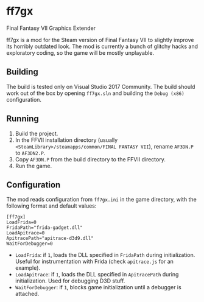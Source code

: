 # ff7gx
Final Fantasy VII Graphics Extender

ff7gx is a mod for the Steam version of Final Fantasy VII to slightly improve its horribly outdated look. The mod is currently
a bunch of glitchy hacks and exploratory coding, so the game will be mostly unplayable.

## Building
The build is tested only on Visual Studio 2017 Community. The build should work out of the box by opening `ff7gx.sln` and
building the `Debug (x86)` configuration.

## Running
1. Build the project.
2. In the FFVII installation directory (usually `<SteamLibrary>/steamapps/common/FINAL FANTASY VII`), rename `AF3DN.P`
to `AF3DN2.P`.
3. Copy `AF3DN.P` from the build directory to the FFVII directory.
4. Run the game.

## Configuration
The mod reads configuration from `ff7gx.ini` in the game directory, with the following format and default values:
```
[ff7gx]
LoadFrida=0
FridaPath="frida-gadget.dll"
LoadApitrace=0
ApitracePath="apitrace-d3d9.dll"
WaitForDebugger=0
```
* `LoadFrida`: if `1`, loads the DLL specified in `FridaPath` during initialization. Useful for instrumentation with Frida
(check `apitrace.js` for an example).
* `LoadApitrace`: if `1`, loads the DLL specified in `ApitracePath` during initialization. Used for debugging D3D stuff.
* `WaitForDebugger`: if `1`, blocks game initialization until a debugger is attached.
